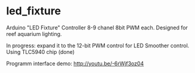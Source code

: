 led_fixture
===========

Arduino "LED Fixture" Controller 8-9 chanel 8bit PWM each.
Designed for reef aquarium lighting.

In progress: 
expand it to the 12-bit PWM control for LED Smoother control. Using TLC5940 chip (done)

Programm interface demo:
http://youtu.be/-6rWjf3oz04
